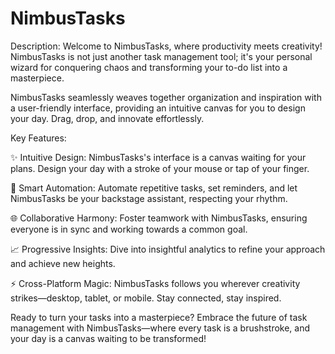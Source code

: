 # NimbusTasks
Description:
Welcome to NimbusTasks, where productivity meets creativity! NimbusTasks is not just another task management tool; it's your personal wizard for conquering chaos and transforming your to-do list into a masterpiece.

NimbusTasks seamlessly weaves together organization and inspiration with a user-friendly interface, providing an intuitive canvas for you to design your day. Drag, drop, and innovate effortlessly.

Key Features:

✨ Intuitive Design: NimbusTasks's interface is a canvas waiting for your plans. Design your day with a stroke of your mouse or tap of your finger.

🚀 Smart Automation: Automate repetitive tasks, set reminders, and let NimbusTasks be your backstage assistant, respecting your rhythm.

🌐 Collaborative Harmony: Foster teamwork with NimbusTasks, ensuring everyone is in sync and working towards a common goal.

📈 Progressive Insights: Dive into insightful analytics to refine your approach and achieve new heights.

⚡ Cross-Platform Magic: NimbusTasks follows you wherever creativity strikes—desktop, tablet, or mobile. Stay connected, stay inspired.

Ready to turn your tasks into a masterpiece? Embrace the future of task management with NimbusTasks—where every task is a brushstroke, and your day is a canvas waiting to be transformed!